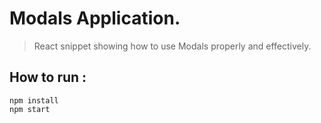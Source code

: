 # Modals Application.

> React snippet showing how to use Modals properly and effectively.

## How to run : 

```
npm install
npm start
```
